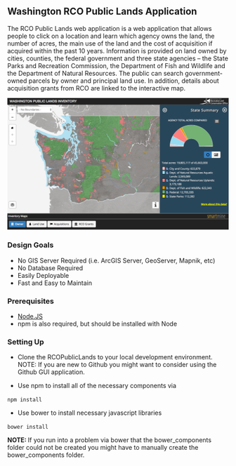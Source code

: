 ## Washington RCO Public Lands Application

The RCO Public Lands web application is a web application that allows people to click on a location and learn which agency owns the land, the number of acres, the main use of the land and the cost of acquisition if acquired within the past 10 years. Information is provided on land owned by cities, counties, the federal government and three state agencies – the State Parks and Recreation Commission, the Department of Fish and Wildlife and the Department of Natural Resources. The public can search government-owned parcels by owner and principal land use. In addition, details about acquisition grants from RCO are linked to the interactive map.

![RCO Public Lands Application](/content/images/public_lands_application.png)


### Design Goals

* No GIS Server Required (i.e. ArcGIS Server, GeoServer, Mapnik, etc)
* No Database Required
* Easily Deployable
* Fast and Easy to Maintain

### Prerequisites

* [Node.JS](http://nodejs.org/ "Node.JS")
* npm is also required, but should be installed with Node

### Setting Up

* Clone the RCOPublicLands to your local development environment.  NOTE: If you are new to Github you might want to consider using the Github GUI application.

* <p>Use npm to install all of the necessary components via
<code>npm install</code></p>

* <p>Use bower to install necessary javascript libraries
<code>bower install</code></p>

<b> NOTE: </b> If you run into a problem via bower that the bower_components folder could not be created you might have to manually create the bower_components folder.


